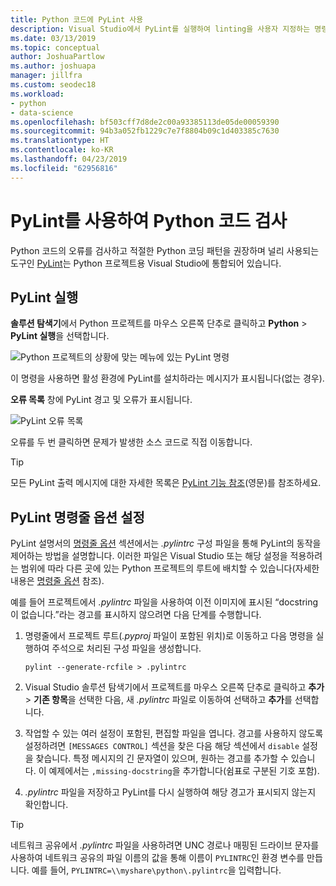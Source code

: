 ```yaml
---
title: Python 코드에 PyLint 사용
description: Visual Studio에서 PyLint를 실행하여 linting을 사용자 지정하는 명령줄 옵션을 포함하여 Python 코드의 문제를 확인합니다.
ms.date: 03/13/2019
ms.topic: conceptual
author: JoshuaPartlow
ms.author: joshuapa
manager: jillfra
ms.custom: seodec18
ms.workload:
- python
- data-science
ms.openlocfilehash: bf503cff7d8de2c00a93385113de05de00059390
ms.sourcegitcommit: 94b3a052fb1229c7e7f8804b09c1d403385c7630
ms.translationtype: HT
ms.contentlocale: ko-KR
ms.lasthandoff: 04/23/2019
ms.locfileid: "62956816"
---
```

# <a name="use-pylint-to-check-python-code"></a>PyLint를 사용하여 Python 코드 검사

Python 코드의 오류를 검사하고 적절한 Python 코딩 패턴을 권장하며 널리 사용되는 도구인 [PyLint](https://www.pylint.org/)는 Python 프로젝트용 Visual Studio에 통합되어 있습니다.

## <a name="run-pylint"></a>PyLint 실행

**솔루션 탐색기**에서 Python 프로젝트를 마우스 오른쪽 단추로 클릭하고 **Python** > **PyLint 실행**을 선택합니다.

![Python 프로젝트의 상황에 맞는 메뉴에 있는 PyLint 명령](media/code-pylint-command.png)

이 명령을 사용하면 활성 환경에 PyLint를 설치하라는 메시지가 표시됩니다(없는 경우).

**오류 목록** 창에 PyLint 경고 및 오류가 표시됩니다.

![PyLint 오류 목록](media/code-pylint-error-list.png)

오류를 두 번 클릭하면 문제가 발생한 소스 코드로 직접 이동합니다.

> [!Tip]
> 모든 PyLint 출력 메시지에 대한 자세한 목록은 [PyLint 기능 참조](https://pylint.readthedocs.io/en/latest/technical_reference/features.html)(영문)를 참조하세요.

## <a name="set-pylint-command-line-options"></a>PyLint 명령줄 옵션 설정

PyLint 설명서의 [명령줄 옵션](https://pylint.readthedocs.io/en/latest/user_guide/run.html#command-line-options) 섹션에서는 *.pylintrc* 구성 파일을 통해 PyLint의 동작을 제어하는 방법을 설명합니다. 이러한 파일은 Visual Studio 또는 해당 설정을 적용하려는 범위에 따라 다른 곳에 있는 Python 프로젝트의 루트에 배치할 수 있습니다(자세한 내용은 [명령줄 옵션](https://pylint.readthedocs.io/en/latest/user_guide/run.html#command-line-options) 참조).

예를 들어 프로젝트에서 *.pylintrc* 파일을 사용하여 이전 이미지에 표시된 “docstring이 없습니다.”라는 경고를 표시하지 않으려면 다음 단계를 수행합니다.

1. 명령줄에서 프로젝트 루트(*.pyproj* 파일이 포함된 위치)로 이동하고 다음 명령을 실행하여 주석으로 처리된 구성 파일을 생성합니다.

   ```command
   pylint --generate-rcfile > .pylintrc
   ```

1. Visual Studio 솔루션 탐색기에서 프로젝트를 마우스 오른쪽 단추로 클릭하고 **추가** > **기존 항목**을 선택한 다음, 새 *.pylintrc* 파일로 이동하여 선택하고 **추가**를 선택합니다.

1. 작업할 수 있는 여러 설정이 포함된, 편집할 파일을 엽니다. 경고를 사용하지 않도록 설정하려면 `[MESSAGES CONTROL]` 섹션을 찾은 다음 해당 섹션에서 `disable` 설정을 찾습니다. 특정 메시지의 긴 문자열이 있으며, 원하는 경고를 추가할 수 있습니다. 이 예제에서는 `,missing-docstring`을 추가합니다(쉼표로 구분된 기호 포함).

1. *.pylintrc* 파일을 저장하고 PyLint를 다시 실행하여 해당 경고가 표시되지 않는지 확인합니다.

> [!Tip]
> 네트워크 공유에서 *.pylintrc* 파일을 사용하려면 UNC 경로나 매핑된 드라이브 문자를 사용하여 네트워크 공유의 파일 이름의 값을 통해 이름이 `PYLINTRC`인 환경 변수를 만듭니다. 예를 들어, `PYLINTRC=\\myshare\python\.pylintrc`을 입력합니다.
